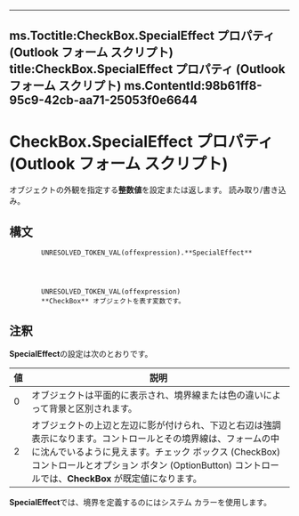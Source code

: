 

---
ms.Toctitle:CheckBox.SpecialEffect プロパティ (Outlook フォーム スクリプト)
title:CheckBox.SpecialEffect プロパティ (Outlook フォーム スクリプト)
ms.ContentId:98b61ff8-95c9-42cb-aa71-25053f0e6644
---
# CheckBox.SpecialEffect プロパティ (Outlook フォーム スクリプト)




オブジェクトの外観を指定する**整数値**を設定または返します。 読み取り/書き込み。

## 構文

            UNRESOLVED_TOKEN_VAL(offexpression).**SpecialEffect**




            UNRESOLVED_TOKEN_VAL(offexpression)
            **CheckBox** オブジェクトを表す変数です。



## 注釈
**SpecialEffect**の設定は次のとおりです。

|**値**|**説明**|
|---|---|
|0|オブジェクトは平面的に表示され、境界線または色の違いによって背景と区別されます。|
|2|オブジェクトの上辺と左辺に影が付けられ、下辺と右辺は強調表示になります。コントロールとその境界線は、フォームの中に沈んでいるように見えます。チェック ボックス (CheckBox) コントロールとオプション ボタン (OptionButton) コントロールでは、**CheckBox** が既定値になります。|



**SpecialEffect**では、境界を定義するのにはシステム カラーを使用します。




